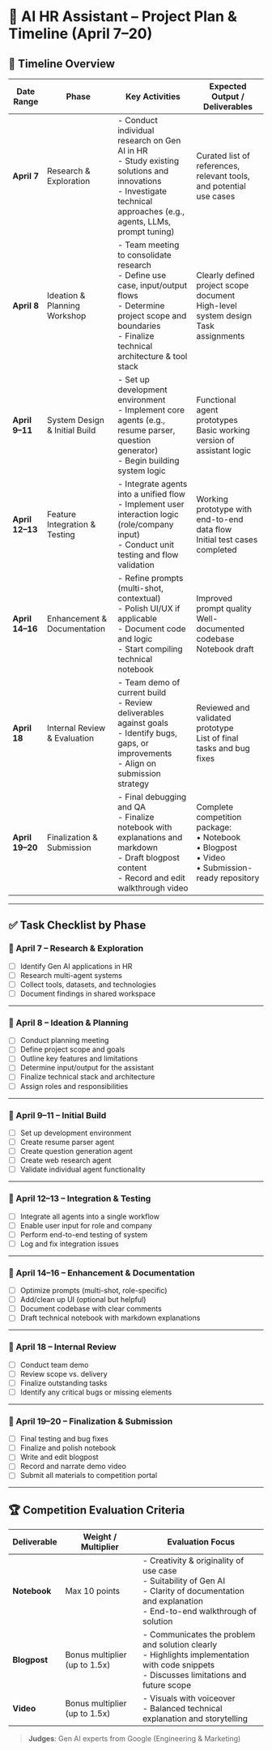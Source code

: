 # 🧠 AI HR Assistant – Project Plan & Timeline (April 7–20)

## 📅 Timeline Overview

| Date Range       | Phase                           | Key Activities                                                                 | Expected Output / Deliverables                                   |
|------------------|----------------------------------|---------------------------------------------------------------------------------|------------------------------------------------------------------|
| **April 7**       | Research & Exploration          | - Conduct individual research on Gen AI in HR<br>- Study existing solutions and innovations<br>- Investigate technical approaches (e.g., agents, LLMs, prompt tuning) | Curated list of references, relevant tools, and potential use cases |
| **April 8**       | Ideation & Planning Workshop    | - Team meeting to consolidate research<br>- Define use case, input/output flows<br>- Determine project scope and boundaries<br>- Finalize technical architecture & tool stack | Clearly defined project scope document<br>High-level system design<br>Task assignments |
| **April 9–11**    | System Design & Initial Build   | - Set up development environment<br>- Implement core agents (e.g., resume parser, question generator)<br>- Begin building system logic | Functional agent prototypes<br>Basic working version of assistant logic |
| **April 12–13**   | Feature Integration & Testing   | - Integrate agents into a unified flow<br>- Implement user interaction logic (role/company input)<br>- Conduct unit testing and flow validation | Working prototype with end-to-end data flow<br>Initial test cases completed |
| **April 14–16**   | Enhancement & Documentation     | - Refine prompts (multi-shot, contextual)<br>- Polish UI/UX if applicable<br>- Document code and logic<br>- Start compiling technical notebook | Improved prompt quality<br>Well-documented codebase<br>Notebook draft |
| **April 18**      | Internal Review & Evaluation    | - Team demo of current build<br>- Review deliverables against goals<br>- Identify bugs, gaps, or improvements<br>- Align on submission strategy | Reviewed and validated prototype<br>List of final tasks and bug fixes |
| **April 19–20**   | Finalization & Submission       | - Final debugging and QA<br>- Finalize notebook with explanations and markdown<br>- Draft blogpost content<br>- Record and edit walkthrough video | Complete competition package:<br>• Notebook<br>• Blogpost<br>• Video<br>• Submission-ready repository |

---

## ✅ Task Checklist by Phase

### 📍 April 7 – Research & Exploration
- [ ] Identify Gen AI applications in HR
- [ ] Research multi-agent systems
- [ ] Collect tools, datasets, and technologies
- [ ] Document findings in shared workspace

---

### 📍 April 8 – Ideation & Planning
- [ ] Conduct planning meeting
- [ ] Define project scope and goals
- [ ] Outline key features and limitations
- [ ] Determine input/output for the assistant
- [ ] Finalize technical stack and architecture
- [ ] Assign roles and responsibilities

---

### 📍 April 9–11 – Initial Build
- [ ] Set up development environment
- [ ] Create resume parser agent
- [ ] Create question generation agent
- [ ] Create web research agent
- [ ] Validate individual agent functionality

---

### 📍 April 12–13 – Integration & Testing
- [ ] Integrate all agents into a single workflow
- [ ] Enable user input for role and company
- [ ] Perform end-to-end testing of system
- [ ] Log and fix integration issues

---

### 📍 April 14–16 – Enhancement & Documentation
- [ ] Optimize prompts (multi-shot, role-specific)
- [ ] Add/clean up UI (optional but helpful)
- [ ] Document codebase with clear comments
- [ ] Draft technical notebook with markdown explanations

---

### 📍 April 18 – Internal Review
- [ ] Conduct team demo
- [ ] Review scope vs. delivery
- [ ] Finalize outstanding tasks
- [ ] Identify any critical bugs or missing elements

---

### 📍 April 19–20 – Finalization & Submission
- [ ] Final testing and bug fixes
- [ ] Finalize and polish notebook
- [ ] Write and edit blogpost
- [ ] Record and narrate demo video
- [ ] Submit all materials to competition portal

---

## 🏆 Competition Evaluation Criteria

| Deliverable   | Weight / Multiplier          | Evaluation Focus                                                                 |
|---------------|------------------------------|----------------------------------------------------------------------------------|
| **Notebook**  | Max 10 points                | - Creativity & originality of use case<br>- Suitability of Gen AI<br>- Clarity of documentation and explanation<br>- End-to-end walkthrough of solution |
| **Blogpost**  | Bonus multiplier (up to 1.5x)| - Communicates the problem and solution clearly<br>- Highlights implementation with code snippets<br>- Discusses limitations and future scope |
| **Video**     | Bonus multiplier (up to 1.5x)| - Visuals with voiceover<br>- Balanced technical explanation and storytelling |

> **Judges**: Gen AI experts from Google (Engineering & Marketing)

